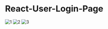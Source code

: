 # React-User-Login-Page
![1](https://user-images.githubusercontent.com/78405189/163462049-c7735d83-2a19-4608-8e92-747796a0ab2d.jpg)
![2](https://user-images.githubusercontent.com/78405189/163462062-244368fa-9125-45b4-bbda-6305c0eac0b0.jpg)
![3](https://user-images.githubusercontent.com/78405189/163462070-8f7ee842-de25-4798-8119-f160b63e742a.jpg)
